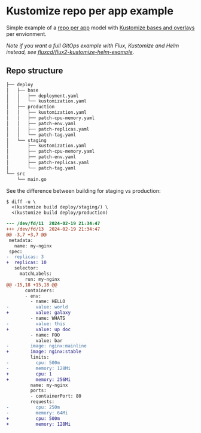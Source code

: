 # Kustomize repo per app example

Simple example of a [repo per app](https://fluxcd.io/flux/guides/repository-structure/#repo-per-app) model with [Kustomize bases and overlays](https://github.com/kubernetes-sigs/kustomize/tree/master/examples/helloWorld) per envionment.

_Note if you want a full GitOps example with Flux, Kustomize and Helm instead, see [fluxcd/flux2-kustomize-helm-example](https://github.com/fluxcd/flux2-kustomize-helm-example/tree/main)._

## Repo structure

```sh
├── deploy
│   ├── base
│   │   ├── deployment.yaml
│   │   └── kustomization.yaml
│   ├── production
│   │   ├── kustomization.yaml
│   │   ├── patch-cpu-memory.yaml
│   │   ├── patch-env.yaml
│   │   ├── patch-replicas.yaml
│   │   └── patch-tag.yaml
│   └── staging
│       ├── kustomization.yaml
│       ├── patch-cpu-memory.yaml
│       ├── patch-env.yaml
│       ├── patch-replicas.yaml
│       └── patch-tag.yaml
└── src
    └── main.go
```

See the difference between building for staging vs production:

```diff
$ diff -u \
  <(kustomize build deploy/staging/) \
  <(kustomize build deploy/production)

--- /dev/fd/11	2024-02-19 21:34:47
+++ /dev/fd/13	2024-02-19 21:34:47
@@ -3,7 +3,7 @@
 metadata:
   name: my-nginx
 spec:
-  replicas: 3
+  replicas: 10
   selector:
     matchLabels:
       run: my-nginx
@@ -15,18 +15,18 @@
       containers:
       - env:
         - name: HELLO
-          value: world
+          value: galaxy
         - name: WHATS
-          value: this
+          value: up doc
         - name: FOO
           value: bar
-        image: nginx:mainline
+        image: nginx:stable
         limits:
-          cpu: 500m
-          memory: 128Mi
+          cpu: 1
+          memory: 256Mi
         name: my-nginx
         ports:
         - containerPort: 80
         requests:
-          cpu: 250m
-          memory: 64Mi
+          cpu: 500m
+          memory: 128Mi
```
